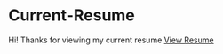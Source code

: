 # Current-Resume
Hi! Thanks for viewing my current resume
[View Resume](https://github.com/Arup-Chauhan/Current-Resume/blob/main/Arup_Chauhan_Resume.pdf)


